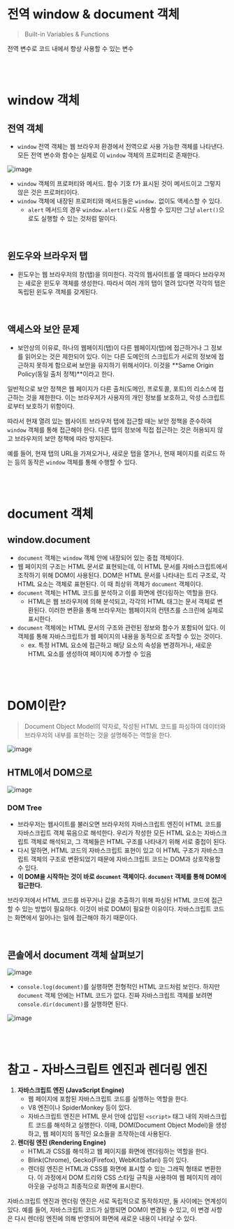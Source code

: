 # 전역 window & document 객체

> Built-in Variables & Functions
> 

전역 변수로 코드 내에서 항상 사용할 수 있는 변수

<br />
<br />

# window 객체

## 전역 객체

- `window` 전역 객체는 웹 브라우저 환경에서 전역으로 사용 가능한 객체를 나타낸다. 모든 전역 변수와 함수는 실제로 이 `window` 객체의 프로퍼티로 존재한다.

![image](https://github.com/xoxojw/100-days-of-web-development/assets/124491335/d2f944c7-7a17-4f66-9bb1-7ccd84fe328a)

- `window` 객체의 프로퍼티와 메서드. 함수 기호 f가 표시된 것이 메서드이고 그렇지 않은 것은 프로퍼티이다.
- `window` 객체에 내장된 프로퍼티와 메서드들은 `window.` 없이도 액세스할 수 있다.
    - `alert` 메서드의 경우 `window.alert()`로도 사용할 수 있지만 그냥 `alert()`으로도 실행할 수 있는 것처럼 말이다.

<br />

## 윈도우와 브라우저 탭

- 윈도우는 웹 브라우저의 창(탭)을 의미한다. 각각의 웹사이트를 열 때마다 브라우저는 새로운 윈도우 객체를 생성한다. 따라서 여러 개의 탭이 열려 있다면 각각의 탭은 독립된 윈도우 객체를 갖게된다.

<br />

## 액세스와 보안 문제

- 보안상의 이유로, 하나의 웹페이지(탭)이 다른 웹페이지(탭)에 접근하거나 그 정보를 읽어오는 것은 제한되어 있다. 이는 다른 도메인의 스크립트가 서로의 정보에 접근하지 못하게 함으로써 보안을 유지하기 위해서이다. 이것을 **Same Origin Policy(동일 출처 정책)**이라고 한다.

일반적으로 보안 정책은 웹 페이지가 다른 출처(도메인, 프로토콜, 포트)의 리소스에 접근하는 것을 제한한다. 이는 브라우저가 사용자의 개인 정보를 보호하고, 악성 스크립트로부터 보호하기 위함이다.

따라서 현재 열려 있는 웹사이트 브라우저 탭에 접근할 때는 보안 정책을 준수하여 `window` 객체를 통해 접근해야 한다. 다른 탭의 정보에 직접 접근하는 것은 허용되지 않고 브라우저의 보안 정책에 따라 방지된다.

예를 들어, 현재 탭의 URL을 가져오거나, 새로운 탭을 열거나, 현재 페이지를 리로드 하는 등의 동작은 `window` 객체를 통해 수행할 수 있다.

<br />
<br />

# document 객체

## window.document

- `document` 객체는 `window` 객체 안에 내장되어 있는 중첩 객체이다.
- 웹 페이지의 구조는 HTML 문서로 표현되는데, 이 HTML 문서를 자바스크립트에서 조작하기 위해 DOM이 사용된다. DOM은 HTML 문서를 나타내는 트리 구조로, 각 HTML 요소는 객체로 표현된다. 이 때 최상위 객체가 `document` 객체이다.
- `document` 객체는 HTML 코드를 분석하고 이를 화면에 렌더링하는 역할을 한다.
    - HTML은 웹 브라우저에 의해 분석되고, 각각의 HTML 태그는 문서 객체로 변환된다. 이러한 변환을 통해 브라우저는 웹페이지의 컨텐츠를 스크린에 실제로 표시한다.
- `document` 객체에는 HTML 문서의 구조와 관련된 정보와 함수가 포함되어 있다. 이 객체를 통해 자바스크립트가 웹 페이지의 내용을 동적으로 조작할 수 있는 것이다.
    - ex. 특정 HTML 요소에 접근하고 해당 요소의 속성을 변경하거나, 새로운 HTML 요소를 생성하여 페이지에 추가할 수 있음

<br />
<br />

# DOM이란?

> Document Object Model의 약자로, 작성된 HTML 코드를 파싱하여 데이터와 브라우저의 내부를 표현하는 것을 설명해주는 역할을 한다.
> 

![image](https://github.com/xoxojw/100-days-of-web-development/assets/124491335/61740ce2-548d-4aa8-9e47-3e292b10b1b5)


## HTML에서 DOM으로

![image](https://github.com/xoxojw/100-days-of-web-development/assets/124491335/11aa1c11-0a72-4a15-88c7-9886940ba370)

### DOM Tree

- 브라우저는 웹사이트를 불러오면 브라우저의 자바스크립트 엔진이 HTML 코드를 자바스크립트 객체 묶음으로 해석한다. 우리가 작성한 모든 HTML 요소는 자바스크립트 객체로 해석되고, 그 객체들은 HTML 구조를 나타내기 위해 서로 중첩이 된다.
- 다시 말하면, HTML 코드의 자바스크립트 표현이 있고 이 HTML 구조가 자바스크립트 객체의 구조로 변환되었기 때문에 자바스크립트 코드는 DOM과 상호작용할 수 있다.
- **이 DOM을 시작하는 것이 바로 `document` 객체이다. `document` 객체를 통해 DOM에 접근한다.**

브라우저에서 HTML 코드를 바꾸거나 값을 추출하기 위해 파싱된 HTML 코드에 접근할 수 있는 방법이 필요하다. 이것이 바로 DOM이 필요한 이유이다. 자바스크립트 코드는 화면에서 일어나는 일에 접근해야 하기 때문이다.

<br />

## 콘솔에서 document 객체 살펴보기

![image](https://github.com/xoxojw/100-days-of-web-development/assets/124491335/3f6c6f8b-7209-40ea-84aa-ff3daad5b6c5)


- `console.log(document)`를 실행하면 전형적인 HTML 코드처럼 보인다. 하지만 `document` 객체 안에는 HTML 코드가 없다. 진짜 자바스크립트 객체를 보려면 `console.dir(document)`를 실행하면 된다.

![image](https://github.com/xoxojw/100-days-of-web-development/assets/124491335/7a7904a4-223a-45d6-8122-416e109d8621)

<br />
<br />

# 참고 - 자바스크립트 엔진과 렌더링 엔진

1. **자바스크립트 엔진 (JavaScript Engine)**
    - 웹 페이지에 포함된 자바스크립트 코드를 실행하는 역할을 한다.
    - V8 엔진이나 SpiderMonkey 등이 있다.
    - 자바스크립트 엔진은 HTML 문서 안에 삽입된 `<script>` 태그 내의 자바스크립트 코드를 해석하고 실행한다. 이때, DOM(Document Object Model)을 생성하고, 웹 페이지의 동적인 요소들을 조작하는데 사용된다.
2. **렌더링 엔진 (Rendering Engine)**
    - HTML과 CSS를 해석하고 웹 페이지를 화면에 렌더링하는 역할을 한다.
    - Blink(Chrome), Gecko(Firefox), WebKit(Safari) 등이 있다.
    - 렌더링 엔진은 HTML과 CSS를 화면에 표시할 수 있는 그래픽 형태로 변환한다. 이 과정에서 DOM 트리와 CSS 스타일 규칙을 사용하여 웹 페이지의 레이아웃을 구성하고 최종적으로 화면에 표시한다.

자바스크립트 엔진과 렌더링 엔진은 서로 독립적으로 동작하지만, 둘 사이에는 연계성이 있다. 예를 들어, 자바스크립트 코드가 실행되면 DOM이 변경될 수 있고, 이 변경 사항은 다시 렌더링 엔진에 의해 반영되어 화면에 새로운 내용이 나타날 수 있다.

<br />
<br />